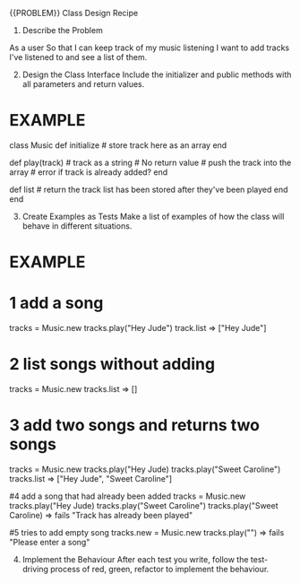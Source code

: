 {{PROBLEM}} Class Design Recipe
1. Describe the Problem

As a user
So that I can keep track of my music listening
I want to add tracks I've listened to and see a list of them.


2. Design the Class Interface
Include the initializer and public methods with all parameters and return values.

# EXAMPLE

class Music
  def initialize
    # store track here as an array 
  end

  def play(track) # track as a string
    # No return value 
    # push the track into the array 
    # error if track is already added?
  end

  def list 
    # return the track list has been stored after they've been played 
  end
end

3. Create Examples as Tests
Make a list of examples of how the class will behave in different situations.

# EXAMPLE

# 1 add a song 
tracks = Music.new 
tracks.play("Hey Jude")
track.list => ["Hey Jude"]

# 2 list songs without adding
tracks = Music.new
tracks.list => []

# 3 add two songs and returns two songs 
tracks = Music.new 
tracks.play("Hey Jude)
tracks.play("Sweet Caroline")
tracks.list => ["Hey Jude", "Sweet Caroline"] 

#4 add a song that had already been added 
tracks = Music.new 
tracks.play("Hey Jude)
tracks.play("Sweet Caroline")
tracks.play("Sweet Caroline) => fails "Track has already been played" 

#5 tries to add empty song
tracks.new = Music.new
tracks.play("") => fails "Please enter a song" 


4. Implement the Behaviour
After each test you write, follow the test-driving process of red, green, refactor to implement the behaviour.